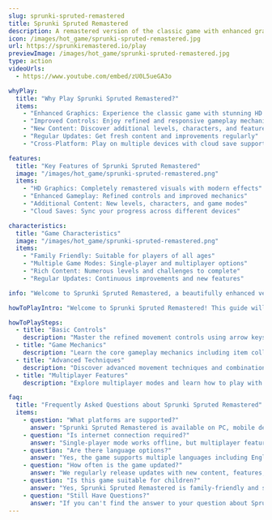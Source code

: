 ```yaml
---
slug: sprunki-spruted-remastered
title: Sprunki Spruted Remastered
description: A remastered version of the classic game with enhanced graphics and gameplay features.
icon: /images/hot_game/sprunki-spruted-remastered.jpg
url: https://sprunkiremastered.io/play
previewImage: /images/hot_game/sprunki-spruted-remastered.jpg
type: action
videoUrls:
  - https://www.youtube.com/embed/zU0L5ueGA3o

whyPlay:
  title: "Why Play Sprunki Spruted Remastered?"
  items:
    - "Enhanced Graphics: Experience the classic game with stunning HD visuals"
    - "Improved Controls: Enjoy refined and responsive gameplay mechanics"
    - "New Content: Discover additional levels, characters, and features"
    - "Regular Updates: Get fresh content and improvements regularly"
    - "Cross-Platform: Play on multiple devices with cloud save support"

features:
  title: "Key Features of Sprunki Spruted Remastered"
  image: "/images/hot_game/sprunki-spruted-remastered.png"
  items:
    - "HD Graphics: Completely remastered visuals with modern effects"
    - "Enhanced Gameplay: Refined controls and improved mechanics"
    - "Additional Content: New levels, characters, and game modes"
    - "Cloud Saves: Sync your progress across different devices"

characteristics:
  title: "Game Characteristics"
  image: "/images/hot_game/sprunki-spruted-remastered.png"
  items:
    - "Family Friendly: Suitable for players of all ages"
    - "Multiple Game Modes: Single-player and multiplayer options"
    - "Rich Content: Numerous levels and challenges to complete"
    - "Regular Updates: Continuous improvements and new features"

info: "Welcome to Sprunki Spruted Remastered, a beautifully enhanced version of the beloved classic game! This Unity-powered remaster brings stunning HD graphics, improved gameplay mechanics, and new content while maintaining the charm of the original. Whether you're a returning fan or new to the series, Sprunki Spruted Remastered offers an engaging gaming experience with modern features and quality-of-life improvements."

howToPlayIntro: "Welcome to Sprunki Spruted Remastered! This guide will help you master the enhanced gameplay mechanics and discover all the new features. From basic controls to advanced techniques, we'll show you everything you need to know to excel in your adventure."

howToPlaySteps:
  - title: "Basic Controls"
    description: "Master the refined movement controls using arrow keys or WASD for movement, and spacebar for jumping."
  - title: "Game Mechanics"
    description: "Learn the core gameplay mechanics including item collection, obstacle avoidance, and special abilities."
  - title: "Advanced Techniques"
    description: "Discover advanced movement techniques and combinations for higher scores."
  - title: "Multiplayer Features"
    description: "Explore multiplayer modes and learn how to play with friends."

faq:
  title: "Frequently Asked Questions about Sprunki Spruted Remastered"
  items:
    - question: "What platforms are supported?"
      answer: "Sprunki Spruted Remastered is available on PC, mobile devices, and tablets."
    - question: "Is internet connection required?"
      answer: "Single-player mode works offline, but multiplayer features and cloud saves require an internet connection."
    - question: "Are there language options?"
      answer: "Yes, the game supports multiple languages including English, Chinese, and more."
    - question: "How often is the game updated?"
      answer: "We regularly release updates with new content, features, and improvements."
    - question: "Is this game suitable for children?"
      answer: "Yes, Sprunki Spruted Remastered is family-friendly and suitable for players of all ages."
    - question: "Still Have Questions?"
      answer: "If you can't find the answer to your question about Sprunki Spruted Remastered in our FAQ, please reach out to our community support team. Our dedicated staff is passionate about ensuring every player has the best possible experience with Sprunki Spruted Remastered and will respond to your inquiry promptly."
---
```


